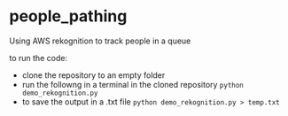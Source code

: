 # people_pathing
Using AWS rekognition to track people in a queue

to run the code:
- clone the repository to an empty folder
- run the followng in a terminal in the cloned repository
```python demo_rekognition.py```
- to save the output in a .txt file
```python demo_rekognition.py > temp.txt```
